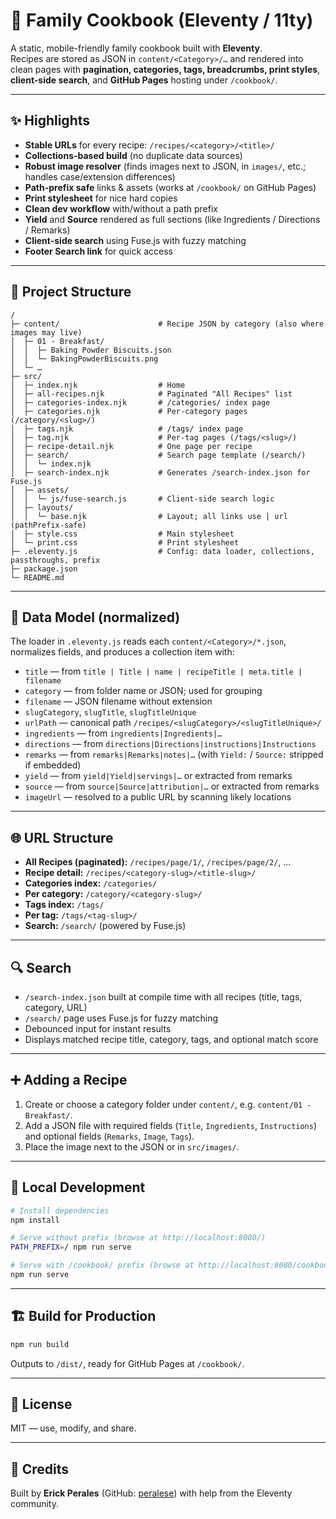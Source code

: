 # 📖 Family Cookbook (Eleventy / 11ty)

A static, mobile-friendly family cookbook built with **Eleventy**.  
Recipes are stored as JSON in `content/<Category>/…` and rendered into clean pages with **pagination, categories, tags, breadcrumbs, print styles**, **client-side search**, and **GitHub Pages** hosting under `/cookbook/`.

---

## ✨ Highlights

- **Stable URLs** for every recipe: `/recipes/<category>/<title>/`
- **Collections-based build** (no duplicate data sources)
- **Robust image resolver** (finds images next to JSON, in `images/`, etc.; handles case/extension differences)
- **Path-prefix safe** links & assets (works at `/cookbook/` on GitHub Pages)
- **Print stylesheet** for nice hard copies
- **Clean dev workflow** with/without a path prefix
- **Yield** and **Source** rendered as full sections (like Ingredients / Directions / Remarks)
- **Client-side search** using Fuse.js with fuzzy matching
- **Footer Search link** for quick access

---

## 🧱 Project Structure

```
/
├─ content/                      # Recipe JSON by category (also where images may live)
│  ├─ 01 - Breakfast/
│  │  ├─ Baking Powder Biscuits.json
│  │  └─ BakingPowderBiscuits.png
│  └─ …
├─ src/
│  ├─ index.njk                  # Home
│  ├─ all-recipes.njk            # Paginated "All Recipes" list
│  ├─ categories-index.njk       # /categories/ index page
│  ├─ categories.njk             # Per-category pages (/category/<slug>/)
│  ├─ tags.njk                   # /tags/ index page
│  ├─ tag.njk                    # Per-tag pages (/tags/<slug>/)
│  ├─ recipe-detail.njk          # One page per recipe
│  ├─ search/                    # Search page template (/search/)
│  │  └─ index.njk
│  ├─ search-index.njk           # Generates /search-index.json for Fuse.js
│  ├─ assets/
│  │  └─ js/fuse-search.js       # Client-side search logic
│  ├─ layouts/
│  │  └─ base.njk                # Layout; all links use | url (pathPrefix-safe)
│  ├─ style.css                  # Main stylesheet
│  └─ print.css                  # Print stylesheet
├─ .eleventy.js                  # Config: data loader, collections, passthroughs, prefix
├─ package.json
└─ README.md
```

---

## 🧠 Data Model (normalized)

The loader in `.eleventy.js` reads each `content/<Category>/*.json`, normalizes fields, and produces a collection item with:

- `title` — from `title | Title | name | recipeTitle | meta.title | filename`
- `category` — from folder name or JSON; used for grouping
- `filename` — JSON filename without extension
- `slugCategory`, `slugTitle`, `slugTitleUnique`
- `urlPath` — canonical path `/recipes/<slugCategory>/<slugTitleUnique>/`
- `ingredients` — from `ingredients|Ingredients|…`
- `directions` — from `directions|Directions|instructions|Instructions`
- `remarks` — from `remarks|Remarks|notes|…` (with `Yield:` / `Source:` stripped if embedded)
- `yield` — from `yield|Yield|servings|…` or extracted from remarks
- `source` — from `source|Source|attribution|…` or extracted from remarks
- `imageUrl` — resolved to a public URL by scanning likely locations

---

## 🌐 URL Structure

- **All Recipes (paginated):** `/recipes/page/1/`, `/recipes/page/2/`, …
- **Recipe detail:** `/recipes/<category-slug>/<title-slug>/`
- **Categories index:** `/categories/`
- **Per category:** `/category/<category-slug>/`
- **Tags index:** `/tags/`
- **Per tag:** `/tags/<tag-slug>/`
- **Search:** `/search/` (powered by Fuse.js)

---

## 🔍 Search

- `/search-index.json` built at compile time with all recipes (title, tags, category, URL)
- `/search/` page uses Fuse.js for fuzzy matching
- Debounced input for instant results
- Displays matched recipe title, category, tags, and optional match score

---

## ➕ Adding a Recipe

1. Create or choose a category folder under `content/`, e.g. `content/01 - Breakfast/`.
2. Add a JSON file with required fields (`Title`, `Ingredients`, `Instructions`) and optional fields (`Remarks`, `Image`, `Tags`).
3. Place the image next to the JSON or in `src/images/`.

---

## 🧪 Local Development

```bash
# Install dependencies
npm install

# Serve without prefix (browse at http://localhost:8080/)
PATH_PREFIX=/ npm run serve

# Serve with /cookbook/ prefix (browse at http://localhost:8080/cookbook/)
npm run serve
```

---

## 🏗️ Build for Production

```bash
npm run build
```

Outputs to `/dist/`, ready for GitHub Pages at `/cookbook/`.

---

## 📜 License

MIT — use, modify, and share.

---

## 🙌 Credits

Built by **Erick Perales** (GitHub: [peralese](https://github.com/peralese)) with help from the Eleventy community.

